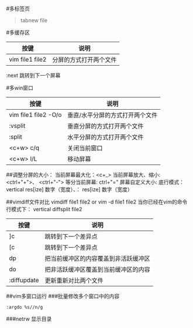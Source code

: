 #多标签页
> tabnew file

#多缓存区

| 按键 | 说明 | 
| ------ | ------ |
| vim file1 file2 | 分屏的方式打开两个文件 |

:next 跳转到下一个屏幕

#多win窗口

| 按键 | 说明 | 
| ------ | ------ |
| vim file1 file2 -O/o | 垂直/水平分屏的方式打开两个文件 |
| :vsplit | 垂直分屏的方式打开两个文件 |
| :split | 水平分屏的方式打开两个文件  |
| &lt;c+w&gt; c/q | 关闭当前窗口  |
| &lt;c+w&gt; l/L | 移动屏幕  |




##调整分屏的大小：
    当前屏幕最大化：<c+_>  当前屏幕放大、缩小: <ctrl+"+">、 <ctrl+"-"> 
    等分当前屏幕: ctrl+"=" 
    屏幕自定义大小: 底行模式：vertical res[ize] 数字（宽度）、： res[ize] 数字（宽度）

##vimdiff文件对比
    vimdiff file1 file2 or vim -d file1 file2
当你已经在vim的命令行模式下：
    vertical diffsplit file2

| 按键 | 说明 | 
| ------ | ------ |
| ]c | 跳转到下一个差异点 |
| [c | 跳转到下一个差异点 |
| dp | 把当前缓冲区的内容覆盖到非活跃缓冲区 |
| do | 把非活跃缓冲区覆盖到当前缓冲区的内容 |
| :diffupdate | 更新重新对比两个文件 |

##vim多窗口运行
###批量修改多个窗口中的内容
```
:argdo %s//n/g
```
###netrw 显示目录

